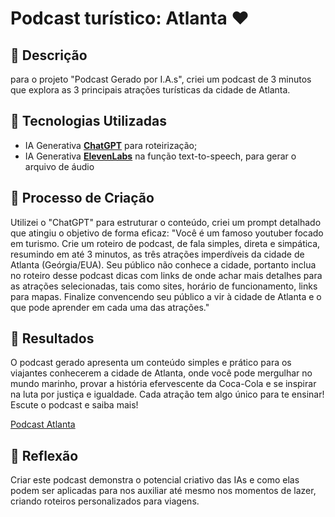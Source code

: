 # Podcast turístico: Atlanta ♥

## 📒 Descrição
para o projeto "Podcast Gerado por I.A.s", criei um podcast de 3 minutos que explora as 3 principais atrações turísticas da cidade de Atlanta.

## 🤖 Tecnologias Utilizadas
- IA Generativa **[ChatGPT](https://chat.openai.com)** para roteirização;
- IA Generativa **[ElevenLabs](https://elevenlabs.io)** na função text-to-speech, para gerar o arquivo de áudio

## 🧐 Processo de Criação
Utilizei o "ChatGPT" para estruturar o conteúdo, criei um prompt detalhado que atingiu o objetivo de forma eficaz: "Você é um famoso youtuber focado em turismo. Crie um roteiro de podcast, de fala simples, direta e simpática, resumindo em até 3 minutos, as três atrações imperdíveis da cidade de Atlanta (Geórgia/EUA). Seu público não conhece a cidade, portanto inclua no roteiro desse podcast dicas com links de onde achar mais detalhes para as atrações selecionadas, tais como sites, horário de funcionamento, links para mapas. Finalize convencendo seu público a vir à cidade de Atlanta e o que pode aprender em cada uma das atrações."

## 🚀 Resultados
O podcast gerado apresenta um conteúdo simples e prático para os viajantes conhecerem a cidade de Atlanta, onde você pode mergulhar no mundo marinho, provar a história efervescente da Coca-Cola e se inspirar na luta por justiça e igualdade. Cada atração tem algo único para te ensinar! Escute o podcast e saiba mais!

[Podcast Atlanta](https://github.com/LILIAN2301/prompts-for-podcast-generate-by-ia/blob/6b2e9ac1f761fe0c9fbafa2f6cb27d3f02727ecb/ElevenLabs_2025-01-17T14_26_07_Rachel_pre_s50_sb75_se0_b_m2.mp3)

## 💭 Reflexão
Criar este podcast demonstra o potencial criativo das IAs e como elas podem ser aplicadas para nos auxiliar até mesmo nos momentos de lazer, criando roteiros personalizados para viagens.
